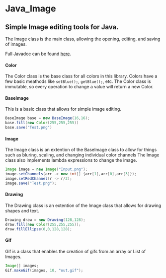 # Java_Image
## Simple Image editing tools for Java.
The Image class is the main class, allowing the opening, editing, and saving of images.

Full Javadoc can be found [here](https://cystuff.github.io/Java_Image/index.html).

#### Color
The Color class is the base class for all colors in this library.
Colors have a few basic meathods like `setBlue();`, `getBlue();`, etc.
The Color class is immutable, so every operation to change a value will return a new Color.

#### BaseImage
This is a basic class that allows for simple image editing.
```Java
BaseImage base = new BaseImage(16,16);
base.fill(new Color(255,255,255))
base.save("Test.png")
```

#### Image
The Image class is an extention of the BaseImage class to allow for things such as bluring, scaling, and changing individual color channels
The Image class also implements lambda expressions to change the image.
```Java
Image image = new Image("Input.png");
image.setChannels(arr -> new int[] {arr[1],arr[0],arr[3]});
image.setRedChannel(r -> r/2);
image.save("Test.png");
```

#### Drawing
The Drawing class is an extention of the Image class that allows for drawing shapes and text.
```Java
Drawing draw = new Drawing(128,128);
draw.fill(new Color(255,255,255));
draw.fillEllipse(0,0,128,128);
```

#### Gif
Gif is a class that enables the creation of gifs from an array or List of Images.
```Java
Image[] images;
Gif.makeGif(images, 10, "out.gif");
```
